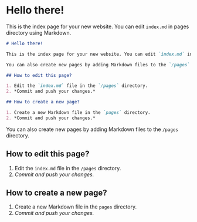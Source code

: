# Hello there!

This is the index page for your new website. You can edit `index.md` in pages directory using Markdown.

```markdown
# Hello there!

This is the index page for your new website. You can edit `index.md` in pages directory using Markdown.

You can also create new pages by adding Markdown files to the `/pages` directory.

## How to edit this page?

1. Edit the `index.md` file in the `/pages` directory.
2. *Commit and push your changes.*

## How to create a new page?

1. Create a new Markdown file in the `pages` directory.
2. *Commit and push your changes.*
```

You can also create new pages by adding Markdown files to the `/pages` directory.

## How to edit this page?

1. Edit the `index.md` file in the `/pages` directory.
2. *Commit and push your changes.*

## How to create a new page?

1. Create a new Markdown file in the `pages` directory.
2. *Commit and push your changes.*